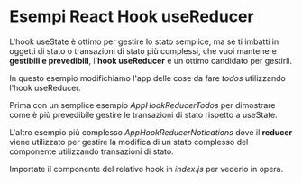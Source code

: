 # Esempi React Hook useReducer

L'hook useState è ottimo per gestire lo stato semplice, ma se ti imbatti in oggetti di stato o transazioni di stato più complessi, 
che vuoi mantenere **gestibili e prevedibili**, l'**hook useReducer** è un ottimo candidato per gestirli.

In questo esempio modifichiamo l'app delle cose da fare *todos* utilizzando l'hook useReducer. 

Prima con un semplice esempio *AppHookReducerTodos* per dimostrare come è più prevedibile gestire le transazioni di stato rispetto a useState.

L'altro esempio più complesso *AppHookReducerNotications* dove il **reducer** viene utilizzato per gestire la modifica di un stato complesso del componente utilizzando transazioni di stato.

Importate il componente del relativo hook in *index.js* per vederlo in opera.